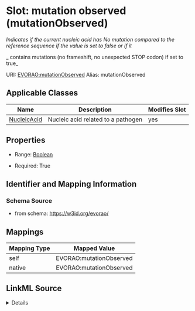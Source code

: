 

# Slot: mutation observed (mutationObserved) 


_Indicates if the current nucleic acid has No mutation compared to the reference sequence if the value is set to false or if it_

_ contains mutations (no frameshift, no unexpected STOP codon) if set to true_





URI: [EVORAO:mutationObserved](https://w3id.org/evorao/mutationObserved)
Alias: mutationObserved

<!-- no inheritance hierarchy -->





## Applicable Classes

| Name | Description | Modifies Slot |
| --- | --- | --- |
| [NucleicAcid](NucleicAcid.md) | Nucleic acid related to a pathogen |  yes  |







## Properties

* Range: [Boolean](Boolean.md)

* Required: True





## Identifier and Mapping Information







### Schema Source


* from schema: https://w3id.org/evorao/




## Mappings

| Mapping Type | Mapped Value |
| ---  | ---  |
| self | EVORAO:mutationObserved |
| native | EVORAO:mutationObserved |




## LinkML Source

<details>
```yaml
name: mutationObserved
description: "Indicates if the current nucleic acid has No mutation compared to the\
  \ reference sequence if the value is set to false or if it\n contains mutations\
  \ (no frameshift, no unexpected STOP codon) if set to true"
title: mutation observed
from_schema: https://w3id.org/evorao/
rank: 1000
alias: mutationObserved
domain_of:
- Nucleic Acid
range: boolean
required: true
multivalued: false

```
</details>